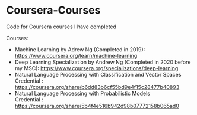 # Coursera-Courses
Code for Coursera courses I have completed

Courses:

- Machine Learning by Adrew Ng (Completed in 2019): https://www.coursera.org/learn/machine-learning
- Deep Learning Specialization by Andrew Ng (Completed in 2020 before my MSC): https://www.coursera.org/specializations/deep-learning
- Natural Language Processing with Classification and Vector Spaces                        
          Credential : https://coursera.org/share/b6dd83b6cf55bd9e4f15c28477b40893
- Natural Language Processing with Probabilistic Models                              
          Credential : https://coursera.org/share/5b4f4e516b942d98b07772158b065ad0

